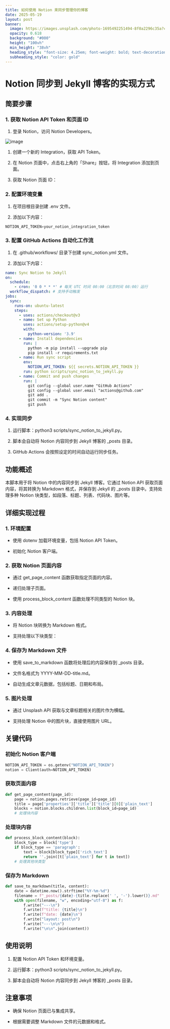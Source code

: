 ```yaml
---
title: 如何使用 Notion 来同步管理你的博客
date: 2025-05-19
layout: post
banner:
  image: https://images.unsplash.com/photo-1695492251494-8f0a2296c35a?crop=entropy&cs=tinysrgb&fit=max&fm=jpg&ixid=M3w2OTIwMzJ8MHwxfHJhbmRvbXx8fHx8fHx8fDE3NDc2ODYyMDh8&ixlib=rb-4.1.0&q=80&w=1080
  opacity: 0.618
  background: "#000"
  height: "100vh"
  min_height: "38vh"
  heading_style: "font-size: 4.25em; font-weight: bold; text-decoration: underline"
  subheading_style: "color: gold"
---
```


# Notion 同步到 Jekyll 博客的实现方式

## 简要步骤

### 1. 获取 Notion API Token 和页面 ID

1. 登录 Notion，访问 Notion Developers。

![image](https://prod-files-secure.s3.us-west-2.amazonaws.com/a7a0cc5a-89b9-4cda-8686-1fba0ca52f40/d19c1afe-dea5-4312-9333-786b0ba83054/image.png?X-Amz-Algorithm=AWS4-HMAC-SHA256&X-Amz-Content-Sha256=UNSIGNED-PAYLOAD&X-Amz-Credential=ASIAZI2LB466SUOXA3M4%2F20250519%2Fus-west-2%2Fs3%2Faws4_request&X-Amz-Date=20250519T202328Z&X-Amz-Expires=3600&X-Amz-Security-Token=IQoJb3JpZ2luX2VjENz%2F%2F%2F%2F%2F%2F%2F%2F%2F%2FwEaCXVzLXdlc3QtMiJIMEYCIQDNbiGI6ybJZq16QrZCLiR79IFnDIvT5rMFFNs1AVQ%2FygIhALtF7FsHyXtxCcPcdvFU4nqItkqGtJ7BdGdulBV6OJBhKogECJX%2F%2F%2F%2F%2F%2F%2F%2F%2F%2FwEQABoMNjM3NDIzMTgzODA1Igzt6NF9v4R3eamSV1gq3AO7CWJpF4waol3GGIC0qdTEGHy4H4juRscBEe5l3XK%2FIyHxlRTmHX%2Bp2bYBnObhIH0GPA9ok7bbJ3DjmmKTen1tHDuTouPnsmeeZ9sn7feA9%2F%2BgnujJUFVrrRZdRWyqJVhIhKKMPjbF2Ab1Du5gF9yd4f5FB6nmK4B2fLc%2FPXhL4292x9Zu8srquN4ND%2FfqElUO2ofWDkRrwiRcd6t854z25WT6gDmqUfXnsW%2FG%2FKJipMyJCtcovUdwfK5u6elWQZDCeZtDBJPgO0u2AAKA%2BaIAS196qbRTvnoU%2FSUC6k2jpffyFz25bycb3%2Bbw3TQA%2Bgv8I6rfmJTpTbg3iQdmYIoWW0j3ZQX5RncWXjzs096CIJb%2FnO9%2FEFeIYg0Ic4Lyd9BoG29%2BAYMAatgL8J0yalF17BpBzRFWCqhgy4Agj5uiqtlyHntqOMz3yW3nC6PvE45lV6LQDt%2Fyb31NE8DIGLFvdx5TKvGn3Z0MsfdT2eWc1d6eSJAPJYWOvWO%2B1tvMW6saEbHCjOv7iAEpi6xMz8yBLkZz9cpu36TM2LaFi3tQRwRlrknqeg6TqrT8Ci0ihUx9v37R89rIvWXOkwxw%2BkOCf8Y8aboCjW%2FfGP0LTDMqX1NnKH30UcxktV%2B9oTCnk67BBjqkAQumGp1vot44bsCPyHnCQsPmhg2EfUaTNg%2FbXFUoqFeMPYCYiVqWu38dCIlqRArPhft3YXDSg591u37%2F0oZ%2FVWVDeg9YlnPW0%2FIcD8tYg4gZzm5m1T5UCPQ2B%2FeXKONtpyTwrmO72%2FRkPEdyJqOhTkDTWmfUiZ3fuZ5nlzAlKWYZiCuvrwDrmNE9Ia%2FNJApRbV3o63Dg0DCPd%2FisyztlhoCYan72&X-Amz-Signature=086764ee638fcbd36e6033be405d57f35d0b29ffce91e11e1e2f0bcd8434a650&X-Amz-SignedHeaders=host&x-id=GetObject)

1. 创建一个新的 Integration，获取 API Token。

1. 在 Notion 页面中，点击右上角的「Share」按钮，将 Integration 添加到页面。

1. 获取 Notion 页面 ID：


### 2. 配置环境变量

1. 在项目根目录创建 .env 文件。

1. 添加以下内容：

```javascript
NOTION_API_TOKEN=your_notion_integration_token
```

### 3. 配置 GitHub Actions 自动化工作流

1. 在 .github/workflows/ 目录下创建 sync_notion.yml 文件。

1. 添加以下内容：

```yaml
name: Sync Notion to Jekyll
on:
  schedule:
    - cron: '0 0 * * *' # 每天 UTC 时间 00:00（北京时间 08:00）运行
  workflow_dispatch: # 支持手动触发
jobs:
  sync:
    runs-on: ubuntu-latest
    steps:
      - uses: actions/checkout@v3
      - name: Set up Python
        uses: actions/setup-python@v4
        with:
          python-version: '3.9'
      - name: Install dependencies
        run: |
          python -m pip install --upgrade pip
          pip install -r requirements.txt
      - name: Run sync script
        env:
          NOTION_API_TOKEN: ${{ secrets.NOTION_API_TOKEN }}
        run: python scripts/sync_notion_to_jekyll.py
      - name: Commit and push changes
        run: |
          git config --global user.name "GitHub Actions"
          git config --global user.email "actions@github.com"
          git add .
          git commit -m "Sync Notion content"
          git push
```

### 4. 实现同步

1. 运行脚本：python3 scripts/sync_notion_to_jekyll.py。

1. 脚本会自动将 Notion 内容同步到 Jekyll 博客的 _posts 目录。

1. GitHub Actions 会按照设定的时间自动运行同步任务。

## 功能概述

本脚本用于将 Notion 中的内容同步到 Jekyll 博客。它通过 Notion API 获取页面内容，将其转换为 Markdown 格式，并保存到 Jekyll 的 _posts 目录中。支持处理多种 Notion 块类型，如段落、标题、列表、代码块、图片等。

## 详细实现过程

### 1. 环境配置

- 使用 dotenv 加载环境变量，包括 Notion API Token。

- 初始化 Notion 客户端。

### 2. 获取 Notion 页面内容

- 通过 get_page_content 函数获取指定页面的内容。

- 递归处理子页面。

- 使用 process_block_content 函数处理不同类型的 Notion 块。

### 3. 内容处理

- 将 Notion 块转换为 Markdown 格式。

- 支持处理以下块类型：


### 4. 保存为 Markdown 文件

- 使用 save_to_markdown 函数将处理后的内容保存到 _posts 目录。

- 文件名格式为 YYYY-MM-DD-title.md。

- 自动生成文章元数据，包括标题、日期和布局。

### 5. 图片处理

- 通过 Unsplash API 获取与文章标题相关的图片作为横幅。

- 支持处理 Notion 中的图片块，直接使用图片 URL。

## 关键代码

### 初始化 Notion 客户端

```python
NOTION_API_TOKEN = os.getenv("NOTION_API_TOKEN")
notion = Client(auth=NOTION_API_TOKEN)
```

### 获取页面内容

```python
def get_page_content(page_id):
    page = notion.pages.retrieve(page_id=page_id)
    title = page['properties']['title']['title'][0]['plain_text']
    blocks = notion.blocks.children.list(block_id=page_id)
    # 处理块内容
```

### 处理块内容

```python
def process_block_content(block):
    block_type = block['type']
    if block_type == 'paragraph':
        text = block[block_type]['rich_text']
        return ''.join([t['plain_text'] for t in text])
    # 处理其他块类型
```

### 保存为 Markdown

```python
def save_to_markdown(title, content):
    date = datetime.now().strftime("%Y-%m-%d")
    filename = f"_posts/{date}-{title.replace(' ', '-').lower()}.md"
    with open(filename, "w", encoding="utf-8") as f:
        f.write("---\n")
        f.write(f"title: {title}\n")
        f.write(f"date: {date}\n")
        f.write("layout: post\n")
        f.write("---\n\n")
        f.write("\n\n".join(content))
```

## 使用说明

1. 配置 Notion API Token 和环境变量。

1. 运行脚本：python3 scripts/sync_notion_to_jekyll.py。

1. 脚本会自动将 Notion 内容同步到 Jekyll 博客的 _posts 目录。

## 注意事项

- 确保 Notion 页面已与集成共享。

- 根据需要调整 Markdown 文件的元数据和格式。